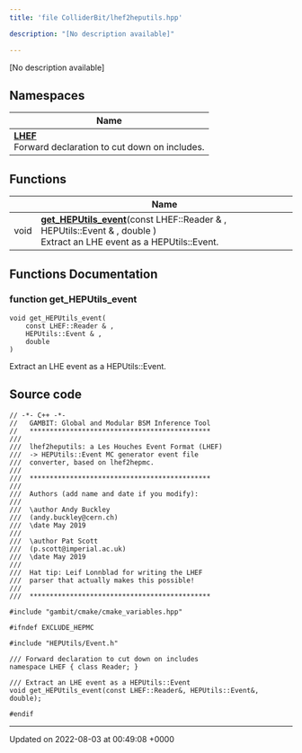 ```yaml
---
title: 'file ColliderBit/lhef2heputils.hpp'

description: "[No description available]"

---
```







[No description available]

## Namespaces

| Name           |
| -------------- |
| **[LHEF](/documentation/code/main/namespaces/namespacelhef/)** <br>Forward declaration to cut down on includes.  |

## Functions

|                | Name           |
| -------------- | -------------- |
| void | **[get_HEPUtils_event](/documentation/code/main/files/lhef2heputils_8hpp/#function-get-heputils-event)**(const LHEF::Reader & , HEPUtils::Event & , double )<br>Extract an LHE event as a HEPUtils::Event.  |


## Functions Documentation

### function get_HEPUtils_event

```
void get_HEPUtils_event(
    const LHEF::Reader & ,
    HEPUtils::Event & ,
    double 
)
```

Extract an LHE event as a HEPUtils::Event. 



## Source code

```
// -*- C++ -*-
//   GAMBIT: Global and Modular BSM Inference Tool
//   *********************************************
///
///  lhef2heputils: a Les Houches Event Format (LHEF)
///  -> HEPUtils::Event MC generator event file
///  converter, based on lhef2hepmc.
///
///  *********************************************
///
///  Authors (add name and date if you modify):
///
///  \author Andy Buckley
///  (andy.buckley@cern.ch)
///  \date May 2019
///
///  \author Pat Scott
///  (p.scott@imperial.ac.uk)
///  \date May 2019
///
///  Hat tip: Leif Lonnblad for writing the LHEF
///  parser that actually makes this possible!
///
///  *********************************************

#include "gambit/cmake/cmake_variables.hpp"

#ifndef EXCLUDE_HEPMC

#include "HEPUtils/Event.h"

/// Forward declaration to cut down on includes
namespace LHEF { class Reader; }

/// Extract an LHE event as a HEPUtils::Event
void get_HEPUtils_event(const LHEF::Reader&, HEPUtils::Event&, double);

#endif
```


-------------------------------

Updated on 2022-08-03 at 00:49:08 +0000
